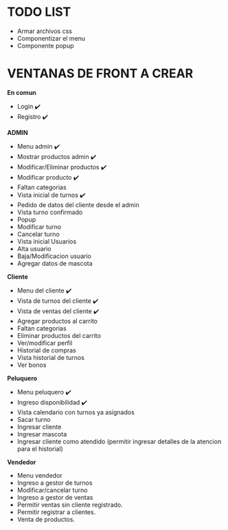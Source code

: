 # TODO LIST

* Armar archivos css
* Componentizar el menu
* Componente popup

# VENTANAS DE FRONT A CREAR
**En comun**
 * Login ✔️
 * Registro ✔️

**ADMIN**
 * Menu admin ✔️
 * Mostrar productos admin ✔️
 * Modificar/Eliminar productos ✔️  
 * Modificar producto ✔️
 * Faltan categorias
 * Vista inicial de turnos ✔️
 * Pedido de datos del cliente desde el admin
 * Vista turno confirmado
 * Popup
 * Modificar turno
 * Cancelar turno
 * Vista inicial Usuarios
 * Alta usuario
 * Baja/Modificacion usuario
 * Agregar datos de mascota

 **Cliente**
 * Menu del cliente ✔️
 * Vista de turnos del cliente ✔️
 * Vista de ventas del cliente ✔️
 * Agregar productos al carrito
 * Faltan categorias
 * Eliminar productos del carrito
 * Ver/modificar perfil
 * Historial de compras
 * Vista historial de turnos
 * Ver bonos


 **Peluquero**
 * Menu peluquero ✔️
 * Ingreso disponibilidad ✔️
 * Vista calendario con turnos ya asignados
 * Sacar turno
 * Ingresar cliente
 * Ingresar mascota
 * Ingresar cliente como atendido (permitir ingresar detalles de la atencion para el historial)

 **Vendedor**
* Menu vendedor
* Ingreso a gestor de turnos
* Modificar/cancelar turno
* Ingreso a gestor de ventas 
* Permitir ventas sin cliente registrado.
* Permitir registrar a clientes.
* Venta de productos.

